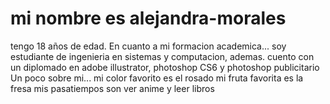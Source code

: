 # mi nombre es alejandra-morales
tengo 18 años de edad.
En cuanto a mi formacion academica...
soy estudiante de ingenieria en sistemas y computacion, ademas.
cuento con un diplomado en adobe illustrator, photoshop CS6 y photoshop publicitario
Un poco sobre mi...
mi color favorito es el rosado
mi fruta favorita es la fresa
mis pasatiempos son ver anime y leer libros
